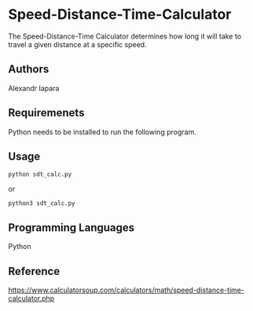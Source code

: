 # Speed-Distance-Time-Calculator
The Speed-Distance-Time Calculator determines how long it will take to travel a given distance at a specific speed.

## Authors 
Alexandr Iapara

## Requiremenets
Python needs to be installed to run the following program.

## Usage
```
python sdt_calc.py
```
or 
```
python3 sdt_calc.py
```

## Programming Languages
Python

## Reference
https://www.calculatorsoup.com/calculators/math/speed-distance-time-calculator.php